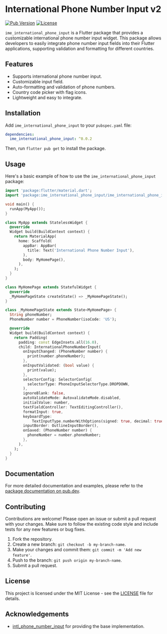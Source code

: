 # International Phone Number Input v2

[![Pub Version](https://img.shields.io/pub/v/ime_international_phone_input)](https://pub.dev/packages/ime_international_phone_input)
[![License](https://img.shields.io/github/license/SahanMonaara/ime_international_phone_input)](LICENSE)

`ime_international_phone_input` is a Flutter package that provides a customizable international phone number input widget. This package allows developers to easily integrate phone number input fields into their Flutter applications, supporting validation and formatting for different countries.

## Features

- Supports international phone number input.
- Customizable input field.
- Auto-formatting and validation of phone numbers.
- Country code picker with flag icons.
- Lightweight and easy to integrate.

## Installation

Add `ime_international_phone_input` to your `pubspec.yaml` file:

```yaml
dependencies:
  ime_international_phone_input: ^0.0.2
```

Then, run `flutter pub get` to install the package.

## Usage

Here's a basic example of how to use the `ime_international_phone_input` package:

```dart
import 'package:flutter/material.dart';
import 'package:ime_international_phone_input/ime_international_phone_input.dart';

void main() {
  runApp(MyApp());
}

class MyApp extends StatelessWidget {
  @override
  Widget build(BuildContext context) {
    return MaterialApp(
      home: Scaffold(
        appBar: AppBar(
          title: Text('International Phone Number Input'),
        ),
        body: MyHomePage(),
      ),
    );
  }
}

class MyHomePage extends StatefulWidget {
  @override
  _MyHomePageState createState() => _MyHomePageState();
}

class _MyHomePageState extends State<MyHomePage> {
  String phoneNumber;
  PhoneNumber number = PhoneNumber(isoCode: 'US');

  @override
  Widget build(BuildContext context) {
    return Padding(
      padding: const EdgeInsets.all(16.0),
      child: InternationalPhoneNumberInput(
        onInputChanged: (PhoneNumber number) {
          print(number.phoneNumber);
        },
        onInputValidated: (bool value) {
          print(value);
        },
        selectorConfig: SelectorConfig(
          selectorType: PhoneInputSelectorType.DROPDOWN,
        ),
        ignoreBlank: false,
        autoValidateMode: AutovalidateMode.disabled,
        initialValue: number,
        textFieldController: TextEditingController(),
        formatInput: true,
        keyboardType:
            TextInputType.numberWithOptions(signed: true, decimal: true),
        inputBorder: OutlineInputBorder(),
        onSaved: (PhoneNumber number) {
          phoneNumber = number.phoneNumber;
        },
      ),
    );
  }
}
```

## Documentation

For more detailed documentation and examples, please refer to the [package documentation on pub.dev](https://pub.dev/packages/ime_international_phone_input).

## Contributing

Contributions are welcome! Please open an issue or submit a pull request with your changes. Make sure to follow the existing code style and include tests for any new features or bug fixes.

1. Fork the repository.
2. Create a new branch: `git checkout -b my-branch-name`.
3. Make your changes and commit them: `git commit -m 'Add new feature'`.
4. Push to the branch: `git push origin my-branch-name`.
5. Submit a pull request.

## License

This project is licensed under the MIT License - see the [LICENSE](LICENSE) file for details.

## Acknowledgements

- [intl_phone_number_input](https://pub.dev/packages/intl_phone_number_input) for providing the base implementation.
